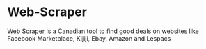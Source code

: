# Web-Scraper
Web Scraper is a Canadian tool to find good deals on websites like Facebook Marketplace, Kijiji, Ebay, Amazon and Lespacs
